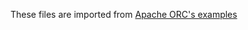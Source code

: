 These files are imported from [Apache ORC's examples](https://github.com/apache/orc/tree/207085de3722054485e685811f8e5f2e11aa4deb/examples)
